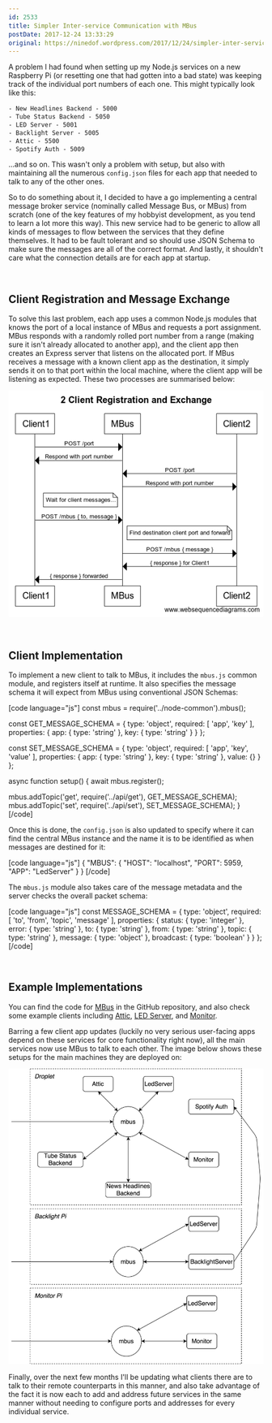 ```yaml
---
id: 2533
title: Simpler Inter-service Communication with MBus
postDate: 2017-12-24 13:33:29
original: https://ninedof.wordpress.com/2017/12/24/simpler-inter-service-communication-with-mbus/
---
```


A problem I had found when setting up my Node.js services on a new Raspberry Pi (or resetting one that had gotten into a bad state) was keeping track of the individual port numbers of each one. This might typically look like this:


 	- New Headlines Backend - 5000
 	- Tube Status Backend - 5050
 	- LED Server - 5001
 	- Backlight Server - 5005
 	- Attic - 5500
 	- Spotify Auth - 5009


...and so on. This wasn't only a problem with setup, but also with maintaining all the numerous <code>config.json</code> files for each app that needed to talk to any of the other ones.

So to do something about it, I decided to have a go implementing a central message broker service (nominally called Message Bus, or MBus) from scratch (one of the key features of my hobbyist development, as you tend to learn a lot more this way). This new service had to be generic to allow all kinds of messages to flow between the services that they define themselves. It had to be fault tolerant and so should use JSON Schema to make sure the messages are all of the correct format. And lastly, it shouldn't care what the connection details are for each app at startup.

&nbsp;

## Client Registration and Message Exchange

To solve this last problem, each app uses a common Node.js modules that knows the port of a local instance of MBus and requests a port assignment. MBus responds with a randomly rolled port number from a range (making sure it isn't already allocated to another app), and the client app then creates an Express server that listens on the allocated port. If MBus receives a message with a known client app as the destination, it simply sends it on to that port within the local machine, where the client app will be listening as expected. These two processes are summarised below:

![](/assets/media/2017/12/2-client-registration-and-exchange.png)

&nbsp;

## Client Implementation

To implement a new client to talk to MBus, it includes the <code>mbus.js</code> common module, and registers itself at runtime. It also specifies the message schema it will expect from MBus using conventional JSON Schemas:

[code language="js"]
const mbus = require('../node-common').mbus();

const GET_MESSAGE_SCHEMA = {
  type: 'object',
  required: [ 'app', 'key' ],
  properties: {
    app: { type: 'string' },
    key: { type: 'string' }
  }
};

const SET_MESSAGE_SCHEMA = {
  type: 'object',
  required: [ 'app', 'key', 'value' ],
  properties: {
    app: { type: 'string' },
    key: { type: 'string' },
    value: {}
  }
};

async function setup() {
  await mbus.register();

  mbus.addTopic('get', require('../api/get'), GET_MESSAGE_SCHEMA);
  mbus.addTopic('set', require('../api/set'), SET_MESSAGE_SCHEMA);
}
[/code]

Once this is done, the <code>config.json</code> is also updated to specify where it can find the central MBus instance and the name it is to be identified as when messages are destined for it:

[code language="js"]
{
  &quot;MBUS&quot;: {
    &quot;HOST&quot;: &quot;localhost&quot;,
    &quot;PORT&quot;: 5959,
    &quot;APP&quot;: &quot;LedServer&quot;
  }
}
[/code]

The <code>mbus.js</code> module also takes care of the message metadata and the server checks the overall packet schema:

[code language="js"]
const MESSAGE_SCHEMA = {
  type: 'object',
  required: [ 'to', 'from', 'topic', 'message' ],
  properties: {
    status: { type: 'integer' },
    error: { type: 'string' },
    to: { type: 'string' },
    from: { type: 'string' },
    topic: { type: 'string' },
    message: { type: 'object' },
    broadcast: { type: 'boolean' }
  }
};
[/code]

&nbsp;

## Example Implementations

You can find the code for  [MBus](https://github.com/C-D-Lewis/mbus) in the GitHub repository, and also check some example clients including  [Attic](https://github.com/C-D-Lewis/attic),  [LED Server](https://github.com/C-D-Lewis/led-server), and  [Monitor](https://github.com/C-D-Lewis/monitor).

Barring a few client app updates (luckily no very serious user-facing apps depend on these services for core functionality right now), all the main services now use MBus to talk to each other. The image below shows these setups for the main machines they are deployed on:

![](/assets/media/2017/12/services-1.png)

Finally, over the next few months I'll be updating what clients there are to talk to their remote counterparts in this manner, and also take advantage of the fact it is now each to add and address future services in the same manner without needing to configure ports and addresses for every individual service.
